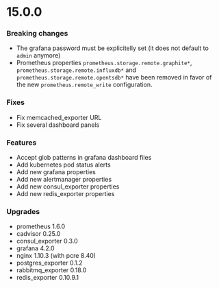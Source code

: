 # 15.0.0

### Breaking changes

* The grafana password must be explicitelly set (it does not default to `admin` anymore)
* Prometheus properties `prometheus.storage.remote.graphite*`, `prometheus.storage.remote.influxdb*` and `prometheus.storage.remote.opentsdb*` have been removed in favor of the new `prometheus.remote_write` configuration.

### Fixes

* Fix memcached_exporter URL
* Fix several dashboard panels

### Features

* Accept glob patterns in grafana dashboard files
* Add kubernetes pod status alerts
* Add new grafana properties
* Add new alertmanager properties
* Add new consul_exporter properties
* Add new redis_exporter properties

### Upgrades

* prometheus 1.6.0
* cadvisor 0.25.0
* consul_exporter 0.3.0
* grafana 4.2.0
* nginx 1.10.3 (with pcre 8.40)
* postgres_exporter 0.1.2
* rabbitmq_exporter 0.18.0
* redis_exporter 0.10.9.1
